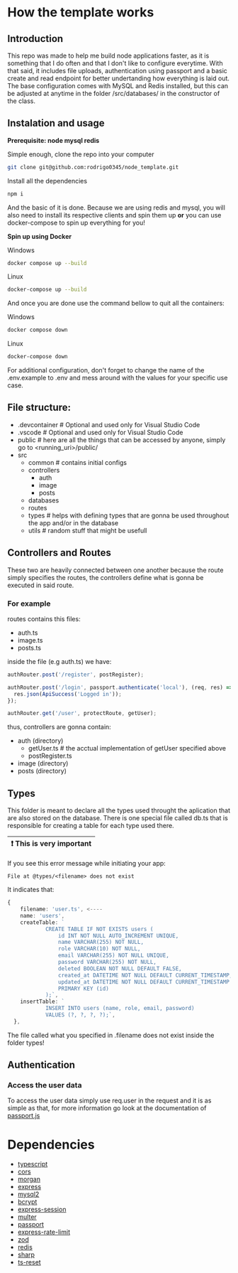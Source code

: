 # How the template works

## Introduction

This repo was made to help me build node applications faster, as it is something that I do often and that I don't like to configure everytime.
With that said, it includes file uploads, authentication using passport and a basic create and read endpoint for better undertanding how everything is laid out.
The base configuration comes with MySQL and Redis installed, but this can be adjusted at anytime in the folder /src/databases/ in the constructor of the class.

## Instalation and usage

**Prerequisite: node mysql redis**

Simple enough, clone the repo into your computer

```bash
git clone git@github.com:rodrigo0345/node_template.git
```

Install all the dependencies

```bash
npm i
```

And the basic of it is done.
Because we are using redis and mysql, you will also need to install its respective clients and spin them up **or** you can use docker-compose to spin up everything for you!

**Spin up using Docker**

Windows

```bash
docker compose up --build
```

Linux

```bash
docker-compose up --build
```

And once you are done use the command bellow to quit all the containers:

Windows

```bash
docker compose down
```

Linux

```bash
docker-compose down
```

For additional configuration, don't forget to change the name of the .env.example to .env and mess around with the values for your specific use case.

## File structure:

- .devcontainer # Optional and used only for Visual Studio Code
- .vscode # Optional and used only for Visual Studio Code
- public # here are all the things that can be accessed by anyone, simply go to <running_uri>/public/<file>
- src
  - common # contains initial configs
  - controllers
    - auth
    - image
    - posts
  - databases
  - routes
  - types # helps with defining types that are gonna be used throughout the app and/or in the database
  - utils # random stuff that might be usefull

## Controllers and Routes

These two are heavily connected between one another because the route simply specifies the routes, the controllers define what is gonna be executed in said route.

### For example

routes contains this files:

- auth.ts
- image.ts
- posts.ts

inside the file (e.g auth.ts) we have:

```js
authRouter.post('/register', postRegister);

authRouter.post('/login', passport.authenticate('local'), (req, res) => {
  res.json(ApiSuccess('Logged in'));
});

authRouter.get('/user', protectRoute, getUser);
```

thus, controllers are gonna contain:

- auth (directory)
  - getUser.ts # the acctual implementation of getUser specified above
  - postRegister.ts
- image (directory)
- posts (directory)

## Types

This folder is meant to declare all the types used throught the aplication that are also stored on the database.
There is one special file called db.ts that is responsible for creating a table for each type used there.

| :exclamation: This is very important |
| ------------------------------------ |

If you see this error message while initiating your app:

```
File at @types/<filename> does not exist
```

It indicates that:

```ts
{
    filename: 'user.ts', <----
    name: 'users',
    createTable: `
            CREATE TABLE IF NOT EXISTS users (
                id INT NOT NULL AUTO_INCREMENT UNIQUE,
                name VARCHAR(255) NOT NULL,
                role VARCHAR(10) NOT NULL,
                email VARCHAR(255) NOT NULL UNIQUE,
                password VARCHAR(255) NOT NULL,
                deleted BOOLEAN NOT NULL DEFAULT FALSE,
                created_at DATETIME NOT NULL DEFAULT CURRENT_TIMESTAMP,
                updated_at DATETIME NOT NULL DEFAULT CURRENT_TIMESTAMP ON UPDATE CURRENT_TIMESTAMP,
                PRIMARY KEY (id)
            );`,
    insertTable: `
            INSERT INTO users (name, role, email, password)
            VALUES (?, ?, ?, ?);`,
  },

```

The file called what you specified in .filename does not exist inside the folder types!

## Authentication

### Access the user data

To access the user data simply use req.user in the request and it is as simple as that, for more information go look at the documentation of [passport.js](https://www.passportjs.org/packages/passport-local/)

# Dependencies

- [typescript](https://www.npmjs.com/package/typescript)
- [cors](https://www.npmjs.com/package/cors)
- [morgan](https://www.npmjs.com/package/morgan)
- [express](https://www.npmjs.com/package/express)
- [mysql2](https://www.npmjs.com/package/mysql2)
- [bcrypt](https://www.npmjs.com/package/bcrypt)
- [express-session](https://www.npmjs.com/package/express-session)
- [multer](https://www.npmjs.com/package/multer)
- [passport](https://www.npmjs.com/package/passport)
- [express-rate-limit](https://www.npmjs.com/package/express-rate-limit)
- [zod](https://www.npmjs.com/package/zod)
- [redis](https://www.npmjs.com/package/redis)
- [sharp](https://www.npmjs.com/package/sharp)
- [ts-reset](https://www.npmjs.com/package/@total-typescript/ts-reset)
